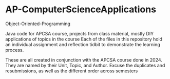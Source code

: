 # AP-ComputerScienceApplications

Object-Oriented-Programming

Java code for APCSA course, projects from class material, mostly DIY applications of topics in the course  Each of the files in this repository hold an individual assignment and reflection tidbit to demonstrate the learning process. 

These are all created in conjunction with the APCSA course done in 2024. They are named by their Unit, Topic, and Author. Excuse the duplicates and resubmissions, as well as the different order across semesters
